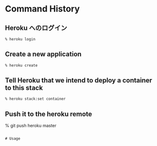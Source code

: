 # Command History

## Heroku へのログイン
``` sh
% heroku login
```

## Create a new application
``` sh
% heroku create
```

## Tell Heroku that we intend to deploy a container to this stack
``` sh
% heroku stack:set container
```

## Push it to the heroku remote
% git push heroku master
```

# Usage
